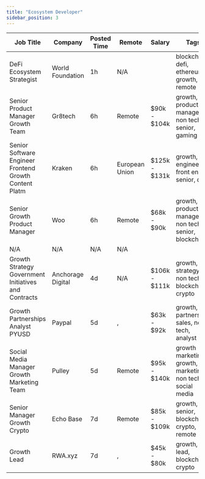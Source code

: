 ```yaml
---
title: "Ecosystem Developer"
sidebar_position: 3
---
```


| Job Title | Company | Posted Time | Remote | Salary | Tags | Apply Link |
|-----------|---------|-------------|--------|--------|------|------------|
| DeFi Ecosystem Strategist | World Foundation | 1h | N/A |  | blockchain, defi, ethereum, growth, remote | [Apply](https://web3.career/defi-ecosystem-strategist-world-foundation/98157) |
| Senior Product Manager Growth Team | Gr8tech | 6h | Remote | $90k - $104k | growth, product manager, non tech, senior, gaming | [Apply](https://web3.career/senior-product-manager-for-growth-team-gr8tech/97529) |
| Senior Software Engineer Frontend Growth Content Platm | Kraken | 6h | European Union | $125k - $131k | growth, engineer, front end, senior, dev | [Apply](https://web3.career/senior-software-engineer-frontend-growth-content-platform-kraken/98095) |
| Senior Growth Product Manager | Woo | 6h | Remote | $68k - $90k | growth, product manager, non tech, senior, blockchain | [Apply](https://web3.career/senior-growth-product-manager-woo/95664) |
| N/A | N/A | N/A | N/A |  |  | [Apply](https://web3.career/metana) |
| Growth Strategy Government Initiatives and Contracts | Anchorage Digital | 4d | N/A | $106k - $111k | growth, strategy, non tech, blockchain, crypto | [Apply](https://web3.career/growth-strategy-government-initiatives-and-contracts-anchorage/97791) |
| Growth Partnerships Analyst PYUSD | Paypal | 5d | , | $63k - $92k | growth, partnership, sales, non tech, analyst | [Apply](https://web3.career/growth-partnerships-analyst-pyusd-paypal/97745) |
| Social Media Manager Growth Marketing Team | Pulley | 5d | Remote | $95k - $140k | growth marketing, growth, marketing, non tech, social media | [Apply](https://web3.career/social-media-manager-growth-marketing-team-pulley/97730) |
| Senior Manager Growth Crypto | Echo Base | 7d | Remote | $85k - $109k | growth, senior, blockchain, crypto, remote | [Apply](https://web3.career/senior-manager-growth-crypto-echobase/97613) |
| Growth Lead | RWA.xyz | 7d | , | $45k - $80k | growth, lead, blockchain, crypto | [Apply](https://web3.career/growth-lead-rwa-xyz/97565) |
